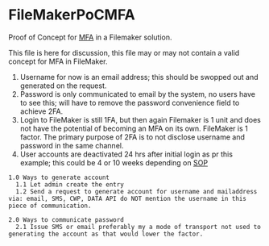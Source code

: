 # FileMakerPoCMFA
Proof of Concept for [MFA](https://en.wikipedia.org/wiki/Multi-factor_authentication) in a Filemaker solution.

This file is here for discussion, this file may or may not contain a valid concept for MFA in FileMaker.

1. Username for now is an email address; this should be swopped out and generated on the request.
2. Password is only communicated to email by the system, no users have to see this; will have to remove the password convenience field to achieve 2FA.
3. Login to FileMaker is still 1FA, but then again Filemaker is 1 unit and does not have the potential of becoming an MFA on its own. FileMaker is 1 factor. The primary purpose of 2FA is to not disclose username and password in the same channel.
4. User accounts are deactivated 24 hrs after initial login as pr this example; this could be 4 or 10 weeks depending on [SOP](https://en.wikipedia.org/wiki/Standard_operating_procedure)


```
1.0 Ways to generate account
  1.1 Let admin create the entry
  1.2 Send a request to generate account for username and mailaddress via: email, SMS, CWP, DATA API do NOT mention the username in this piece of communication.
```

```
2.0 Ways to communicate password
  2.1 Issue SMS or email preferably my a mode of transport not used to generating the account as that would lower the factor. 
```
